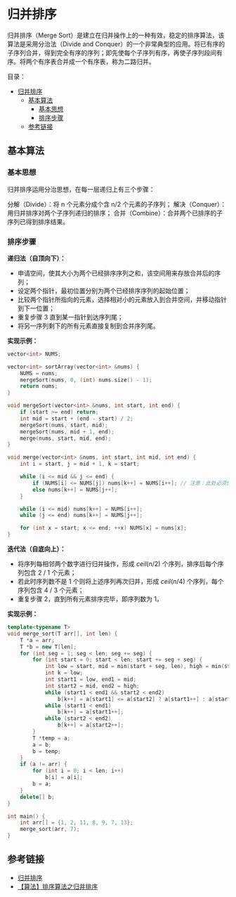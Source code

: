 # 归并排序

归并排序（Merge Sort）是建立在归并操作上的一种有效，稳定的排序算法，该算法是采用分治法（Divide and Conquer）的一个非常典型的应用。将已有序的子序列合并，得到完全有序的序列；即先使每个子序列有序，再使子序列段间有序。将两个有序表合并成一个有序表，称为二路归并。

目录：

- [归并排序](#归并排序)
  - [基本算法](#基本算法)
    - [基本思想](#基本思想)
    - [排序步骤](#排序步骤)
  - [参考链接](#参考链接)

## 基本算法

### 基本思想

归并排序运用分治思想，在每一层递归上有三个步骤：

分解（Divide）：将 n 个元素分成个含 n/2 个元素的子序列；
解决（Conquer）：用归并排序对两个子序列递归的排序；
合并（Combine）：合并两个已排序的子序列已得到排序结果。

### 排序步骤

**递归法（自顶向下）：**

* 申请空间，使其大小为两个已经排序序列之和，该空间用来存放合并后的序列；
* 设定两个指针，最初位置分别为两个已经排序序列的起始位置；
* 比较两个指针所指向的元素，选择相对小的元素放入到合并空间，并移动指针到下一位置；
* 重复步骤 3 直到某一指针到达序列尾；
* 将另一序列剩下的所有元素直接复制到合并序列尾。

**实现示例：**

```C++
vector<int> NUMS;

vector<int> sortArray(vector<int> &nums) {
    NUMS = nums;
    mergeSort(nums, 0, (int) nums.size() - 1);
    return nums;
}

void mergeSort(vector<int> &nums, int start, int end) {
    if (start >= end) return;
    int mid = start + (end - start) / 2;
    mergeSort(nums, start, mid);
    mergeSort(nums, mid + 1, end);
    merge(nums, start, mid, end);
}

void merge(vector<int> &nums, int start, int mid, int end) {
    int i = start, j = mid + 1, k = start;

    while (i <= mid && j <= end) {
        if (NUMS[i] <= NUMS[j]) nums[k++] = NUMS[i++]; // 注意：此处必须使用 <= 以保证排序稳定性
        else nums[k++] = NUMS[j++];
    }

    while (i <= mid) nums[k++] = NUMS[i++];
    while (j <= end) nums[k++] = NUMS[j++];

    for (int x = start; x <= end; ++x) NUMS[x] = nums[x];
}
```

**迭代法（自底向上）：**

* 将序列每相邻两个数字进行归并操作，形成 $ceil(n/2)$ 个序列，排序后每个序列包含 2 / 1 个元素；
* 若此时序列数不是 1 个则将上述序列再次归并，形成 $ceil(n/4)$ 个序列，每个序列包含 4 / 3 个元素；
* 重复步骤 2，直到所有元素排序完毕，即序列数为 1。

**实现示例：**

```C++
template<typename T> 
void merge_sort(T arr[], int len) {
    T *a = arr;
    T *b = new T[len];
    for (int seg = 1; seg < len; seg += seg) {
        for (int start = 0; start < len; start += seg + seg) {
            int low = start, mid = min(start + seg, len), high = min(start + seg + seg, len);
            int k = low;
            int start1 = low, end1 = mid;
            int start2 = mid, end2 = high;
            while (start1 < end1 && start2 < end2)
                b[k++] = a[start1] <= a[start2] ? a[start1++] : a[start2++];
            while (start1 < end1)
                b[k++] = a[start1++];
            while (start2 < end2)
                b[k++] = a[start2++];
        }
        T *temp = a;
        a = b;
        b = temp;
    }
    if (a != arr) {
        for (int i = 0; i < len; i++)
            b[i] = a[i];
        b = a;
    }
    delete[] b;
}

int main() {
    int arr[] = {1, 2, 11, 8, 9, 7, 13};
    merge_sort(arr, 7);
}
```

## 参考链接

* [归并排序](https://baike.baidu.com/item/%E5%BD%92%E5%B9%B6%E6%8E%92%E5%BA%8F/1639015#1)
* [【算法】排序算法之归并排序](https://zhuanlan.zhihu.com/p/124356219)
